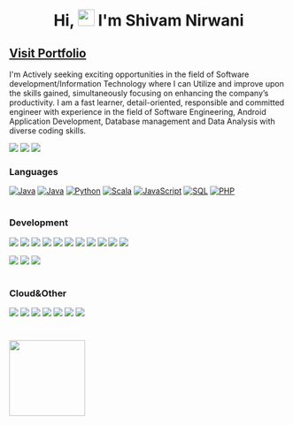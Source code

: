 <h1 align="center">Hi, <img width="30" src="https://camo.githubusercontent.com/e8e7b06ecf583bc040eb60e44eb5b8e0ecc5421320a92929ce21522dbc34c891/68747470733a2f2f6d656469612e67697068792e636f6d2f6d656469612f6876524a434c467a6361737252346961377a2f67697068792e676966"> I'm Shivam Nirwani </h1>
<link rel="stylesheet" href="https://cdnjs.cloudflare.com/ajax/libs/font-awesome/6.0.0-beta3/css/all.min.css" integrity="sha384-Gn5384xqQ1aoWXA+058RXPxPg6fy4IWvTNh0E263XmFcJlSAwiGgFAW/dAiS6JXm" crossorigin="anonymous">
<h2> <a href="https://shivamnirwani.com" target="blank">
   Visit Portfolio
</a></h2>

  
I'm Actively seeking exciting opportunities in the field of Software development/Information Technology where I can Utilize and improve upon the skills gained, simultaneously focusing on enhancing the company’s productivity. I am a fast learner, detail-oriented, responsible and committed engineer with experience in the field of Software Engineering, Android Application Development, Database management and Data Analysis with diverse coding skills.

[![](https://img.shields.io/badge/-Linkedin-FFF?&logo=Linkedin&logoColor=blue)](https://www.linkedin.com/in/shivamnirwani/)
[![](https://img.shields.io/badge/-Discord-FFF?&logo=Discord&logoColor=#0000CC)](https://discord.com/)
[![](https://cp-logo.vercel.app/codechef/codechef1?logo=true&logoColor=blue)](https://www.codechef.com/dashboard?itm_medium=navmenu&itm_campaign=dashboard)


### Languages

[![Java](https://img.icons8.com/color/48/java-coffee-cup-logo--v2.png?logo=true)](https://github.com/Shivamnirwani)
[![Java](https://img.shields.io/badge/-Java-000)](https://github.com/Shivamnirwani)
[![Python](https://img.shields.io/badge/-Python-000?&logo=Python)](https://github.com/Shivamnirwani)
[![Scala](https://img.shields.io/badge/-Scala-000?&logo=Scala)](https://github.com/Shivamnirwani)
[![JavaScript](https://img.shields.io/badge/-JavaScript-000?&logo=JavaScript)](https://github.com/Shivamnirwani)
[![SQL](https://img.shields.io/badge/-SQL-000?&logo=MySQL)](https://github.com/Shivamnirwani)
[![PHP](https://img.shields.io/badge/-PHP-000?&logo=PHP&logoColor=007396)](https://github.com/Shivamnirwani)<h1></h1>


### Development


[![](https://img.shields.io/badge/-AndroidStudio-000?&logo=Android&logoColor=092E20)](https://github.com/Shivamnirwani)
[![](https://img.shields.io/badge/-Angular-000?&logo=Angular&logoColor=DD0031)](https://github.com/Shivamnirwani)
[![](https://img.shields.io/badge/-React-000?&logo=React)](https://github.com/Shivamnirwani)
[![](https://img.shields.io/badge/-HTML-000?&logo=html5)](https://github.com/Shivamnirwani)
[![](https://img.shields.io/badge/-CSS-000?&logo=css3&logoColor=1572B6)](https://github.com/Shivamnirwani)
[![](https://img.shields.io/badge/-Node.js-000?&logo=node.js)](https://github.com/Shivamnirwani)
[![](https://img.shields.io/badge/-Express-000?&logo=express)](https://github.com/Shivamnirwani)
[![](https://img.shields.io/badge/-oracle-000?&logo=oracle)](https://github.com/Shivamnirwani)
[![](https://img.shields.io/badge/-maongodb-000?&logo=mongodb)](https://github.com/Shivamnirwani)
[![](https://img.shields.io/badge/-SQLite-000?&logo=Sqlite)](https://github.com/Shivamnirwani)
[![](https://img.shields.io/badge/-MySql-000?&logo=MySql)](https://github.com/Shivamnirwani)

[![](https://img.shields.io/badge/-Flask-000?&logo=Flask)](https://github.com/Shivamnirwani)
[![](https://img.shields.io/badge/-Django-000?&logo=Django&logoColor=092E20)](https://github.com/Shivamnirwani)
[![](https://img.shields.io/badge/-Laravel-000?&logo=Laravel&logoColor=007396)](https://github.com/Shivamnirwani)<h1></h1>


### Cloud&Other 

[![](https://img.shields.io/badge/-AWS-000?&logo=Amazon-AWS&logoColor=F90)](https://github.com/Shivamnirwani)
[![](https://img.shields.io/badge/Azure-000?&logo=microsoft-azure&logoColor=008AD7)](https://github.com/Shivamnirwani)
[![](https://img.shields.io/badge/GoogleCloud-000?&logo=google-cloud&logoColor=008AD7)](https://github.com/Shivamnirwani)
[![](https://img.shields.io/badge/-Git-000?&logo=Git)](https://github.com/Shivamnirwani)
[![](https://img.shields.io/badge/-Docker-000?&logo=Docker)](https://github.com/Shivamnirwani)
[![](https://img.shields.io/badge/-Firebase-000?&logo=Firebase&logoColor=007396)](https://github.com/Shivamnirwani)
[![](https://img.shields.io/badge/-Postman-000?&logo=Postman&logoColor=007396)](https://github.com/Shivamnirwani)<h1></h1>
  


<a href="https://github.com/Shivamnirwani">
  <img height="137px" src="https://github-readme-stats.vercel.app/api/top-langs/?username=shivamnirwani&hide=html&hide_title=true&hide_border=true&layout=compact&langs_count=6&text_color=000&icon_color=fff&bg_color=0,52fa5a,4dfcff,c64dff&theme=graywhite" />
</a>


